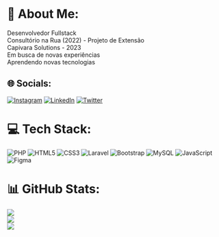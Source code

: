 # 💫 About Me:
Desenvolvedor Fullstack<br>Consultório na Rua (2022) - Projeto de Extensão<br>Capivara Solutions - 2023<br>Em busca de novas experiências<br>Aprendendo novas tecnologias


## 🌐 Socials:
[![Instagram](https://img.shields.io/badge/Instagram-%23E4405F.svg?logo=Instagram&logoColor=white)](https://instagram.com/andremartins1033) [![LinkedIn](https://img.shields.io/badge/LinkedIn-%230077B5.svg?logo=linkedin&logoColor=white)](https://linkedin.com/in/andré-augusto-b85296228) [![Twitter](https://img.shields.io/badge/Twitter-%231DA1F2.svg?logo=Twitter&logoColor=white)](https://twitter.com/andremartins103) 

# 💻 Tech Stack:
![PHP](https://img.shields.io/badge/php-%23777BB4.svg?style=for-the-badge&logo=php&logoColor=white) ![HTML5](https://img.shields.io/badge/html5-%23E34F26.svg?style=for-the-badge&logo=html5&logoColor=white) ![CSS3](https://img.shields.io/badge/css3-%231572B6.svg?style=for-the-badge&logo=css3&logoColor=white) ![Laravel](https://img.shields.io/badge/laravel-%23FF2D20.svg?style=for-the-badge&logo=laravel&logoColor=white) ![Bootstrap](https://img.shields.io/badge/bootstrap-%23563D7C.svg?style=for-the-badge&logo=bootstrap&logoColor=white) ![MySQL](https://img.shields.io/badge/mysql-%2300f.svg?style=for-the-badge&logo=mysql&logoColor=white) ![JavaScript](https://img.shields.io/badge/javascript-%23323330.svg?style=for-the-badge&logo=javascript&logoColor=%23F7DF1E) 	![Figma](https://img.shields.io/badge/figma-%23F24E1E.svg?style=for-the-badge&logo=figma&logoColor=white)
# 📊 GitHub Stats:
![](https://github-readme-stats.vercel.app/api?username=andreaugusto-sourc&theme=radical&hide_border=false&include_all_commits=false&count_private=true)<br/>
![](https://github-readme-streak-stats.herokuapp.com/?user=andreaugusto-sourc&theme=radical&hide_border=false)<br/>
![](https://github-readme-stats.vercel.app/api/top-langs/?username=andreaugusto-sourc&theme=radical&hide_border=false&include_all_commits=false&count_private=true&layout=compact)

